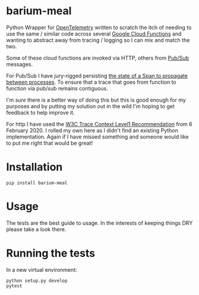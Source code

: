 # barium-meal

Python Wrapper for [OpenTelemetry](https://opentelemetry.io/) written to scratch the itch
of needing to use the same / similar code across several [Google Cloud Functions](https://cloud.google.com/functions)
and wanting to abstract away from tracing / logging so I can mix and match the two.

Some of these cloud functions are invoked via HTTP, others from [Pub/Sub](https://cloud.google.com/pubsub) messages.

For Pub/Sub I have jury-rigged persisting
[the state of a Span to propagate between processes](https://opentelemetry-python.readthedocs.io/en/stable/api/trace.html#opentelemetry.trace.SpanContext).
To ensure that a trace that goes from function to function via pub/sub remains contiguous.

I'm *sure* there is a better way of doing this but this is good enough for my purposes and by putting my solution
out in the wild I'm hoping to get feedback to help improve it.

For http I have used the [W3C Trace Context Level1 Recommendation]( https://www.w3.org/TR/trace-context/) 
from 6 February 2020. I rolled my own here as I didn't find an existing Python implementation. Again if I have
missed something and someone would like to put me right that would be great!

# Installation

```
pip install barium-meal
```

# Usage

The tests are the best guide to usage. In the interests of keeping things DRY please take a look there.

# Running the tests

In a new virtual environment:

```
python setup.py develop
pytest
```
